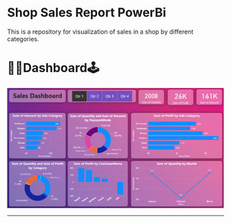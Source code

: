 # Shop Sales Report PowerBi
This is a repository for visualization of sales in a shop by different categories.

# :man_student:Dashboard:joystick:
![Sales-dashboard-shop.png](https://github.com/farhansadeed/Sales_Report_PowerBi/blob/main/Sales-dashboard-shop.png)

<hr />
<br />


